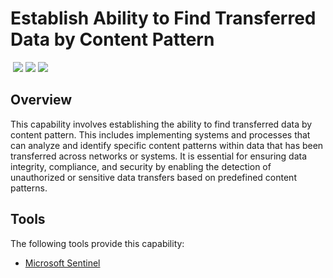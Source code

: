 # Establish Ability to Find Transferred Data by Content Pattern
&nbsp;![](https://img.shields.io/badge/ID-C1121-blue)&nbsp;![](https://img.shields.io/badge/Phase-Preparation_%28P0001%29-blue)&nbsp;![](https://img.shields.io/badge/Category-Network-blue)
## Overview
This capability involves establishing the ability to find transferred data by content pattern. This includes implementing systems and processes that can analyze and identify specific content patterns within data that has been transferred across networks or systems. It is essential for ensuring data integrity, compliance, and security by enabling the detection of unauthorized or sensitive data transfers based on predefined content patterns.

## Tools
The following tools provide this capability:

- [Microsoft Sentinel](../tool/ms-sentinel/C1121.md)